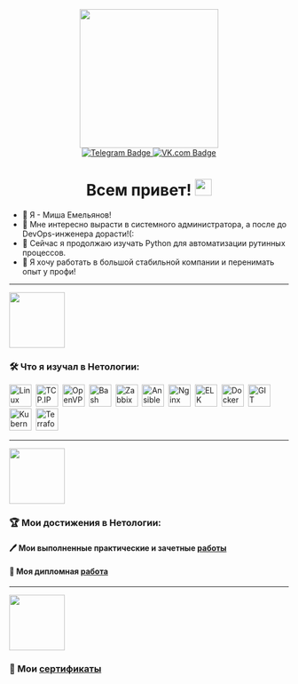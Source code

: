 <div id="header" align="center">
  <img src="https://media.giphy.com/media/v1.Y2lkPTc5MGI3NjExMWhzYmxneGhoYmR5cjJxdjE4ZWxicmYzNXpqZHRrY2xuZzhjNGprMCZlcD12MV9naWZzX3NlYXJjaCZjdD1n/qgQUggAC3Pfv687qPC/giphy.gif" width="250"/>
  <div id="badges">
    <a href="https://t.me/Monooks">
      <img src="https://img.shields.io/badge/Telegram-blue?style=for-the-badge&logo=Telegram&logoColor=white" alt="Telegram Badge"/>
    </a>
    <a href="https://vk.com/monooks">
      <img src="https://img.shields.io/badge/VK.com-blue?style=for-the-badge&logo=Vk&logoColor=white" alt="VK.com Badge"/>
    </a>
  </div>
    <img src="https://komarev.com/ghpvc/?username=Monooks&style=flat-square&color=blue" alt=""/>
 <h1>
   Всем привет!
   <img src="https://media.giphy.com/media/hvRJCLFzcasrR4ia7z/giphy.gif" width="30px"/>
 </h1>
</div>


- 👋 Я - Миша Емельянов!
- 👀 Мне интересно вырасти в системного администратора, а после до DevOps-инженера дорасти!(:
- 🌱 Сейчас я продолжаю изучать Python для автоматизации рутинных процессов.
- 💞️ Я хочу работать в большой стабильной компании и перенимать опыт у профи!
---

<div id="header" align="left">
  <img src="https://media.giphy.com/media/vzO0Vc8b2VBLi/giphy.gif?cid=ecf05e47hdpu2abi6c5rx13jrchot0r8m540ltzdhp2s03am&ep=v1_gifs_search&rid=giphy.gif&ct=g" width="100"/>
</div>

### :hammer_and_wrench: Что я изучал в Нетологии:

<div>
  <img src="https://u.netology.ru/backend/uploads/page_assets/images/file/46329/tools_Linux_color.png" title="Linux" alt="Linux" width="40" height="40"/>&nbsp;
  <img src="https://u.netology.ru/backend/uploads/page_assets/images/file/46348/tools_TCP.IP_color.png" title="TCP.IP" alt="TCP.IP" width="40" height="40"/>&nbsp;
  <img src="https://u.netology.ru/backend/uploads/page_assets/images/file/46344/tools_OpenVPN_color.png" title="OpenVPN" alt="OpenVPN" width="40" height="40"/>&nbsp;
  <img src="https://u.netology.ru/backend/uploads/page_assets/images/file/46349/tools_Bash_color.png" title="Bash" alt="Bash" width="40" height="40"/>&nbsp;
  <img src="https://u.netology.ru/backend/uploads/page_assets/images/file/46345/tools_Zabbix_color.png" title="Zabbix" alt="Zabbix" width="40" height="40"/>&nbsp;
  <img src="https://u.netology.ru/backend/uploads/page_assets/images/file/46350/tools_Ansible_color.png" title="Ansible" alt="Ansible" width="40" height="40"/>&nbsp;
  <img src="https://u.netology.ru/backend/uploads/page_assets/images/file/46346/tools_Nginx_color.png"  title="Nginx" alt="Nginx" width="40" height="40"/>&nbsp;
  <img src="https://u.netology.ru/backend/uploads/page_assets/images/file/46351/tools_ELK_color.png" title="ELK" alt="ELK" width="40" height="40"/>&nbsp;
  <img src="https://u.netology.ru/backend/uploads/page_assets/images/file/46306/tools_Docker_color.png" title="Docker" alt="Docker" width="40" height="40"/>&nbsp;
  <img src="https://u.netology.ru/backend/uploads/page_assets/images/file/46313/tools_GIT_color.png" title="GIT" alt="GIT" width="40" height="40"/>&nbsp;
  <img src="https://u.netology.ru/backend/uploads/page_assets/images/file/46347/tools_Kubernetes_color.png" title="Kubernetes" alt="Kubernetes" width="40" height="40"/>&nbsp;
  <img src="https://u.netology.ru/backend/uploads/page_assets/images/file/46352/tools_Terraform_color.png" title="Terraform" alt="Terraform" width="40" height="40"/>&nbsp;
</div>

---

<div id="header" align="left">
  <img src="https://media.giphy.com/media/QyKwWQzeOSl9e/giphy.gif?cid=ecf05e47hvebsa0mpa0et9qt0tkgwi2kam6640k48tkcpx2k&ep=v1_gifs_search&rid=giphy.gif&ct=g" width="100"/>
</div>

### :trophy: Мои достижения в Нетологии:

#### :pen: Мои выполненные практические и зачетные [работы](https://github.com/Monooks/Monooks/blob/main/HomeWorks.md)

#### :microscope: Моя дипломная [работа](https://github.com/Monooks/SYS-DIPLOMA-Neto/blob/main/README.md)

---

<div id="header" align="left">
  <img src="https://media.giphy.com/media/I1U9DTjCqOF3i/giphy.gif?cid=ecf05e47hvebsa0mpa0et9qt0tkgwi2kam6640k48tkcpx2k&ep=v1_gifs_search&rid=giphy.gif&ct=g" width="100"/>
</div>

### :dart: Мои [сертификаты](https://github.com/Monooks/Monooks/blob/main/Certificates.md)
